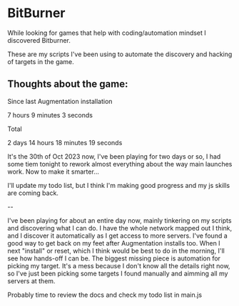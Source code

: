 # BitBurner

While looking for games that help with coding/automation mindset I discovered Bitburner.

These are my scripts I've been using to automate the discovery and hacking of targets in the game.

## Thoughts about the game:

Since last Augmentation installation

7 hours 9 minutes 3 seconds

Total

2 days 14 hours 18 minutes 19 seconds

It's the 30th of Oct 2023 now, I've been playing for two days or so, I had some tiem tonight to rework almost everything about the way main launches work. Now to make it smarter...

I'll update my todo list, but I think I'm making good progress and my js skills are coming back.

--

I've been playing for about an entire day now, mainly tinkering on my scripts and discovering what I can do. I have the whole network mapped out I think, and I discover it automatically as I get access to more servers. I've found a good way to get back on my feet after Augmentation installs too. When I next "install" or reset, which I think would be best to do in the morning, I'll see how hands-off I can be. The biggest missing piece is automation for picking my target. It's a mess because I don't know all the details right now, so I've just been picking some targets I found manually and aimming all my servers at them.

Probably time to review the docs and check my todo list in main.js

